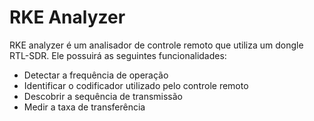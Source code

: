 # RKE Analyzer

RKE analyzer é um analisador de controle remoto que utiliza um dongle RTL-SDR. Ele possuirá as seguintes funcionalidades:

*  Detectar a frequência de operação
*  Identificar o codificador utilizado pelo controle remoto
*  Descobrir a sequência de transmissão
*  Medir a taxa de transferência 
